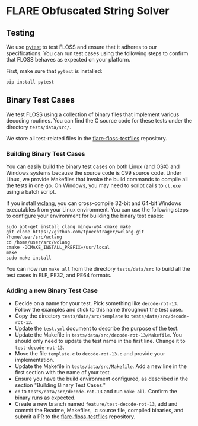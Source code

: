 # FLARE Obfuscated String Solver

## Testing

We use [pytest](http://pytest.org/latest/usage.html) to test FLOSS and ensure that it adheres to our specifications. You can run test cases using the following steps to confirm that FLOSS behaves as expected on your platform.

First, make sure that `pytest` is installed:

    pip install pytest


## Binary Test Cases

We test FLOSS using a collection of binary files that implement various decoding routines. You can find the C source code for these tests under the directory `tests/data/src/`.

We store all test-related files in the [flare-floss-testfiles](https://github.com/mandiant/flare-floss-testfiles) repository.

### Building Binary Test Cases

You can easily build the binary test cases on both Linux (and OSX) and Windows systems because the source code is C99 source code. Under Linux, we provide Makefiles that invoke the build commands to compile all the tests in one go. On Windows, you may need to script calls to `cl.exe` using a batch script.

If you install [wclang](https://github.com/tpoechtrager/wclang),
you can cross-compile 32-bit and 64-bit Windows executables from your Linux environment.
You can use the following steps to configure your environment for building the binary test cases:

    sudo apt-get install clang mingw-w64 cmake make
    git clone https://github.com/tpoechtrager/wclang.git /home/user/src/wclang
    cd /home/user/src/wclang
    cmake -DCMAKE_INSTALL_PREFIX=/usr/local
    make
    sudo make install

You can now run `make all` from the directory `tests/data/src` to build all the test cases in ELF, PE32, and PE64 formats.

### Adding a new Binary Test Case

  - Decide on a name for your test. Pick something like `decode-rot-13`. Follow the examples and stick to this name throughout the test case.
  - Copy the directory `tests/data/src/template` to `tests/data/src/decode-rot-13`.
  - Update the `test.yml` document to describe the purpose of the test.
  - Update the Makefile in `tests/data/src/decode-rot-13/Makefile`. You should only need to update the test name in the first line. Change it to `test-decode-rot-13`.
  - Move the file `template.c` to `decode-rot-13.c` and provide your implementation.
  - Update the Makefile in `tests/data/src/Makefile`. Add a new line in the first section with the name of your test.
  - Ensure you have the build environment configured, as described in the section "Building Binary Test Cases."
  - `cd` to `tests/data/src/decode-rot-13` and run `make all`. Confirm the binary runs as expected.
  - Create a new branch named `feature/test-decode-rot-13`, add and commit the Readme, Makefiles, .c source file, compiled binaries, and submit a PR to the [flare-floss-testfiles](https://github.com/mandiant/flare-floss-testfiles) repository.
